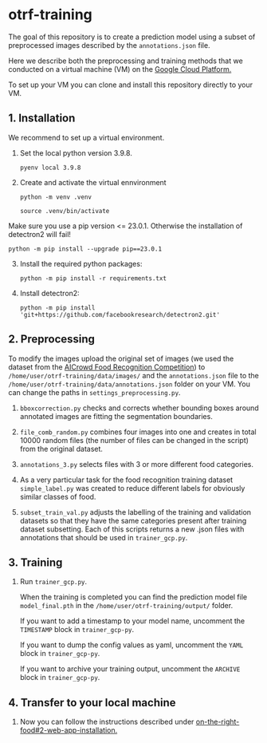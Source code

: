 # otrf-training

The goal of this repository is to create a prediction model using a subset of preprocessed images described by the `annotations.json` file.

Here we describe both the preprocessing and training methods that we conducted on a virtual machine (VM) on the [Google Cloud Platform.](https://cloud.google.com/compute/)

To set up your VM you can clone and install this repository directly to your VM.

## 1. Installation
We recommend to set up a virtual environment. 

1. Set the local python version 3.9.8.

    `pyenv local 3.9.8`

2. Create and activate the virtual ennvironment

    `python -m venv .venv`
    
    `source .venv/bin/activate`

Make sure you use a pip version <= 23.0.1. Otherwise the installation of detectron2 will fail!

`python -m pip install --upgrade pip==23.0.1`

3. Install the required python packages:

    `python -m pip install -r requirements.txt`

4. Install detectron2:

    `python -m pip install 'git+https://github.com/facebookresearch/detectron2.git'`

## 2. Preprocessing

To modify the images upload the original set of images (we used the dataset from the [AICrowd Food Recognition Competition](https://www.aicrowd.com/challenges/food-recognition-benchmark-2022)) to `/home/user/otrf-training/data/images/` and the `annotations.json` file to the `/home/user/otrf-training/data/annotations.json` folder on your VM. You can change the paths in `settings_preprocessing.py`.

1. `bboxcorrection.py` checks and corrects whether bounding boxes around annotated images are fitting the segmentation boundaries.

2. `file_comb_random.py` combines four images into one and creates in total 10000 random files (the number of files can be changed in the script) from the original dataset.

3. `annotations_3.py` selects files with 3 or more different food categories.

4. As a very particular task for the food recognition training dataset `simple_label.py` was created to reduce different labels for obviously similar classes of food.

5. `subset_train_val.py` adjusts the labelling of the training and validation datasets so that they have the same categories present after training dataset subsetting. Each of this scripts returns a new .json files with annotations that should be used in `trainer_gcp.py`.


## 3. Training

1. Run `trainer_gcp.py`.
    
    When the training is completed you can find the prediction model file `model_final.pth` in the `/home/user/otrf-training/output/` folder.

    If you want to add a timestamp to your model name, uncomment the `TIMESTAMP` block in `trainer_gcp-py`.

    If you want to dump the config values as yaml, uncomment the `YAML` block in `trainer_gcp-py`.

    If you want to archive your training output, uncomment the `ARCHIVE` block in `trainer_gcp-py`.


## 4. Transfer to your local machine

1. Now you can follow the instructions described under [on-the-right-food#2-web-app-installation.](https://github.com/rhiniodontypus/on-the-right-food#2-web-app-installation)


